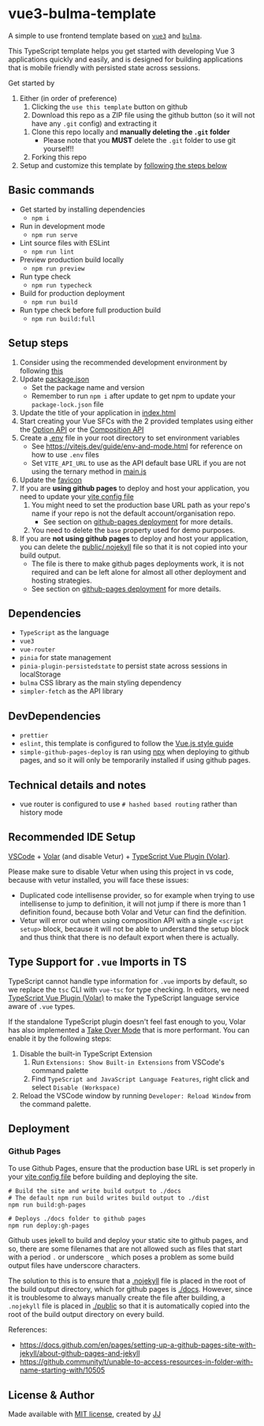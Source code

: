 # vue3-bulma-template
A simple to use frontend template based on [`vue3`](https://v3.vuejs.org/guide/introduction.html) and [`bulma`](https://bulma.io/).

This TypeScript template helps you get started with developing Vue 3 applications quickly and easily, and is designed for building applications that is mobile friendly with persisted state across sessions.

Get started by
1. Either (in order of preference)
    1. Clicking the `use this template` button on github
    1. Download this repo as a ZIP file using the github button (so it will not have any `.git` config) and extracting it
    <!-- 1. Download this repo locally and unzip it with
        - `git archive --verbose --format zip --remote=https://github.com/Enkel-Digital/vue3-bulma-template.git --output "vue3-bulma-template.zip" master -0`
            - This will give you an uncompressed archive (-0 is the flag for uncompressed)
        - Then unzip it depending on your platform, e.g. using windows' file explorer, [with powershell](https://stackoverflow.com/a/27771099) or [on macOS and linux bash like shells](https://askubuntu.com/a/520555).
        - *This does not work with Github now -->
    1. Clone this repo locally and **manually deleting the `.git` folder**
        - Please note that you **MUST** delete the `.git` folder to use git yourself!!
    1. Forking this repo
1. Setup and customize this template by [following the steps below](#setup-steps)


## Basic commands
- Get started by installing dependencies
    - `npm i`
- Run in development mode
    - `npm run serve`
- Lint source files with ESLint
    - `npm run lint`
- Preview production build locally
    - `npm run preview`
- Run type check
    - `npm run typecheck`
- Build for production deployment
    - `npm run build`
- Run type check before full production build
    - `npm run build:full`


## Setup steps
1. Consider using the recommended development environment by following [this](#recommended-ide-setup)
1. Update [package.json](./package.json)
    - Set the package name and version
    - Remember to run `npm i` after update to get npm to update your `package-lock.json` file
1. Update the title of your application in [index.html](./index.html)
1. Start creating your Vue SFCs with the 2 provided templates using either the [Option API](./src/components/TemplateOptions.vue) or the [Composition API](./src/components/TemplateComposition.vue)
1. Create a [.env](./.env) file in your root directory to set environment variables
    - See <https://vitejs.dev/guide/env-and-mode.html> for reference on how to use `.env` files
    - Set `VITE_API_URL` to use as the API default base URL if you are not using the ternary method in [main.js](./src/main.js)
1. Update the [favicon](./public/favicon.ico)
1. If you are **using github pages** to deploy and host your application, you need to update your [vite config file](./vite.config.ts)
    1. You might need to set the production base URL path as your repo's name if your repo is not the default account/organisation repo.
        - See section on [github-pages deployment](#github-pages) for more details.
    1. You need to delete the `base` property used for demo purposes.
1. If you are **not using github pages** to deploy and host your application, you can delete the [public/.nojekyll](./public/.nojekyll) file so that it is not copied into your build output.
    - The file is there to make github pages deployments work, it is not required and can be left alone for almost all other deployment and hosting strategies.
    - See section on [github-pages deployment](#github-pages) for more details.


## Dependencies
- `TypeScript` as the language
- `vue3`
- `vue-router`
- `pinia` for state management
- `pinia-plugin-persistedstate` to persist state across sessions in localStorage
- `bulma` CSS library as the main styling dependency
- `simpler-fetch` as the API library


## DevDependencies
- `prettier`
- `eslint`, this template is configured to follow the [Vue.js style guide](https://vuejs.org/style-guide/)
- `simple-github-pages-deploy` is ran using [npx](https://www.npmjs.com/package/npx) when deploying to github pages, and so it will only be temporarily installed if using github pages.


## Technical details and notes
- vue router is configured to use `# hashed based routing` rather than history mode


## Recommended IDE Setup
[VSCode](https://code.visualstudio.com/) + [Volar](https://marketplace.visualstudio.com/items?itemName=johnsoncodehk.volar) (and disable Vetur) + [TypeScript Vue Plugin (Volar)](https://marketplace.visualstudio.com/items?itemName=johnsoncodehk.vscode-typescript-vue-plugin).

Please make sure to disable Vetur when using this project in vs code, because with vetur installed, you will face these issues:
- Duplicated code intellisense provider, so for example when trying to use intellisense to jump to definition, it will not jump if there is more than 1 definition found, because both Volar and Vetur can find the definition.
- Vetur will error out when using composition API with a single `<script setup>` block, because it will not be able to understand the setup block and thus think that there is no default export when there is actually.


## Type Support for `.vue` Imports in TS
TypeScript cannot handle type information for `.vue` imports by default, so we replace the `tsc` CLI with `vue-tsc` for type checking. In editors, we need [TypeScript Vue Plugin (Volar)](https://marketplace.visualstudio.com/items?itemName=johnsoncodehk.vscode-typescript-vue-plugin) to make the TypeScript language service aware of `.vue` types.

If the standalone TypeScript plugin doesn't feel fast enough to you, Volar has also implemented a [Take Over Mode](https://github.com/johnsoncodehk/volar/discussions/471#discussioncomment-1361669) that is more performant. You can enable it by the following steps:

1. Disable the built-in TypeScript Extension
    1) Run `Extensions: Show Built-in Extensions` from VSCode's command palette
    2) Find `TypeScript and JavaScript Language Features`, right click and select `Disable (Workspace)`
2. Reload the VSCode window by running `Developer: Reload Window` from the command palette.


## Deployment
### Github Pages
To use Github Pages, ensure that the production base URL is set properly in your [vite config file](./vite.config.ts) before building and deploying the site.
```shell
# Build the site and write build output to ./docs
# The default npm run build writes build output to ./dist
npm run build:gh-pages

# Deploys ./docs folder to github pages
npm run deploy:gh-pages
```

Github uses jekell to build and deploy your static site to github pages, and so, there are some filenames that are not allowed such as files that start with a period `.` or underscore `_` which poses a problem as some build output files have underscore characters.

The solution to this is to ensure that a [.nojekyll](./public/.nojekyll) file is placed in the root of the build output directory, which for github pages is [./docs](./docs). However, since it is troublesome to always manually create the file after building, a `.nojekyll` file is placed in [./public](./public/) so that it is automatically copied into the root of the build output directory on every build.

References:
- <https://docs.github.com/en/pages/setting-up-a-github-pages-site-with-jekyll/about-github-pages-and-jekyll>
- <https://github.community/t/unable-to-access-resources-in-folder-with-name-starting-with/10505>


## License & Author
Made available with [MIT license](./LICENSE), created by [JJ](https://github.com/Jaimeloeuf)